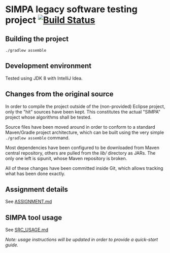 # SIMPA legacy software testing project [![Build Status](https://travis-ci.org/Vince300/SIMPA.svg?branch=master)](https://travis-ci.org/Vince300/SIMPA)

## Building the project

    ./gradlew assemble

## Development environment

Tested using JDK 8 with IntelliJ Idea.

## Changes from the original source

In order to compile the project outside of the (non-provided) Eclipse project, only the "hit" sources have been kept.
This constitutes the actual "SIMPA" project whose algorithms shall be tested.

Source files have been moved around in order to conform to a standard Maven/Gradle project architecture, which can be
built using the very simple `./gradlew assemble` command.

Most dependencies have been configured to be downloaded from Maven central repository, others are pulled from the *lib/*
directory as JARs. The only one left is sipunit, whose Maven repository is broken.

All of these changes have been committed inside Git, which allows tracking what has been done exactly.
 
## Assignment details

See [ASSIGNMENT.md](docs/ASSIGNMENT.md)

## SIMPA tool usage

See [SRC_USAGE.md](docs/SRC_USAGE.md)

_Note: usage instructions will be updated in order to provide a quick-start guide._
